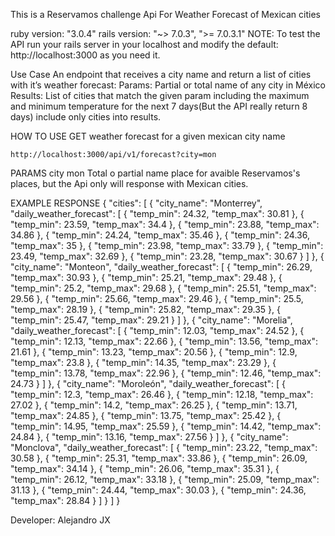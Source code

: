 This is a Reservamos challenge Api For Weather Forecast of Mexican cities

ruby version: "3.0.4"
rails version: "~> 7.0.3", ">= 7.0.3.1"
NOTE: To test the API run your rails server in your localhost and modify the default: http://localhost:3000 as you need it.

Use Case
An endpoint that receives a city name and return a list of cities with it’s weather forecast:
    Params:
        Partial or total name of any city in México
    Results:
        List of cities that match the given param including the maximum and minimum temperature
        for the next 7 days(But the API really return 8 days) include only cities into results.


HOW TO USE
GET weather forecast for a given mexican city name

    http://localhost:3000/api/v1/forecast?city=mon

PARAMS
    city            mon
                    Total o partial name place for avaible Reservamos's places, but the Api only will response with Mexican cities.

EXAMPLE RESPONSE
{
    "cities": [
        {
            "city_name": "Monterrey",
            "daily_weather_forecast": [
                {
                    "temp_min": 24.32,
                    "temp_max": 30.81
                },
                {
                    "temp_min": 23.59,
                    "temp_max": 34.4
                },
                {
                    "temp_min": 23.88,
                    "temp_max": 34.86
                },
                {
                    "temp_min": 24.24,
                    "temp_max": 35.46
                },
                {
                    "temp_min": 24.36,
                    "temp_max": 35
                },
                {
                    "temp_min": 23.98,
                    "temp_max": 33.79
                },
                {
                    "temp_min": 23.49,
                    "temp_max": 32.69
                },
                {
                    "temp_min": 23.28,
                    "temp_max": 30.67
                }
            ]
        },
        {
            "city_name": "Monteon",
            "daily_weather_forecast": [
                {
                    "temp_min": 26.29,
                    "temp_max": 30.93
                },
                {
                    "temp_min": 25.21,
                    "temp_max": 29.48
                },
                {
                    "temp_min": 25.2,
                    "temp_max": 29.68
                },
                {
                    "temp_min": 25.51,
                    "temp_max": 29.56
                },
                {
                    "temp_min": 25.66,
                    "temp_max": 29.46
                },
                {
                    "temp_min": 25.5,
                    "temp_max": 28.19
                },
                {
                    "temp_min": 25.82,
                    "temp_max": 29.35
                },
                {
                    "temp_min": 25.47,
                    "temp_max": 29.21
                }
            ]
        },
        {
            "city_name": "Morelia",
            "daily_weather_forecast": [
                {
                    "temp_min": 12.03,
                    "temp_max": 24.52
                },
                {
                    "temp_min": 12.13,
                    "temp_max": 22.66
                },
                {
                    "temp_min": 13.56,
                    "temp_max": 21.61
                },
                {
                    "temp_min": 13.23,
                    "temp_max": 20.56
                },
                {
                    "temp_min": 12.9,
                    "temp_max": 23.8
                },
                {
                    "temp_min": 14.35,
                    "temp_max": 23.29
                },
                {
                    "temp_min": 13.78,
                    "temp_max": 22.96
                },
                {
                    "temp_min": 12.46,
                    "temp_max": 24.73
                }
            ]
        },
        {
            "city_name": "Moroleón",
            "daily_weather_forecast": [
                {
                    "temp_min": 12.3,
                    "temp_max": 26.46
                },
                {
                    "temp_min": 12.18,
                    "temp_max": 27.02
                },
                {
                    "temp_min": 14.2,
                    "temp_max": 26.25
                },
                {
                    "temp_min": 13.71,
                    "temp_max": 24.85
                },
                {
                    "temp_min": 13.75,
                    "temp_max": 25.42
                },
                {
                    "temp_min": 14.95,
                    "temp_max": 25.59
                },
                {
                    "temp_min": 14.42,
                    "temp_max": 24.84
                },
                {
                    "temp_min": 13.16,
                    "temp_max": 27.56
                }
            ]
        },
        {
            "city_name": "Monclova",
            "daily_weather_forecast": [
                {
                    "temp_min": 23.22,
                    "temp_max": 30.58
                },
                {
                    "temp_min": 25.31,
                    "temp_max": 33.86
                },
                {
                    "temp_min": 26.09,
                    "temp_max": 34.14
                },
                {
                    "temp_min": 26.06,
                    "temp_max": 35.31
                },
                {
                    "temp_min": 26.12,
                    "temp_max": 33.18
                },
                {
                    "temp_min": 25.09,
                    "temp_max": 31.13
                },
                {
                    "temp_min": 24.44,
                    "temp_max": 30.03
                },
                {
                    "temp_min": 24.36,
                    "temp_max": 28.84
                }
            ]
        }
    ]
}

Developer: Alejandro JX